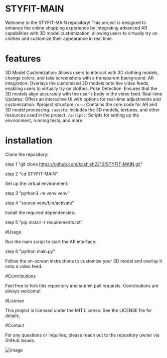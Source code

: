 # STYFIT-MAIN
Welcome to the STYFIT-MAIN repository! This project is designed to enhance the online shopping experience by integrating advanced AR capabilities with 3D model customization, allowing users to virtually try on clothes and customize their appearance in real time.
# features 
3D Model Customization: Allows users to interact with 3D clothing models, change colors, and take screenshots with a transparent background.
AR Integration: Overlays the customized 3D models onto live video feeds, enabling users to virtually try on clothes.
Pose Detection: Ensures that the 3D models align accurately with the user's body in the video feed.
Real-time Updates: Offers an interactive UI with options for real-time adjustments and customization.
#project structure
`/src`: Contains the core code for AR and 3D model processing.
`/assets`: Includes the 3D models, textures, and other resources used in the project.
`/scripts`: Scripts for setting up the environment, running tests, and more
# installation

Clone the repository:

step 1 "git clone https://github.com/kashish2210/STYFIT-MAIN.git"

step 2 "cd STYFIT-MAIN"

Set up the virtual environment:

step 3 "python3 -m venv venv"

step 4 "source venv/bin/activate"

Install the required dependencies:

step 5 "pip install -r requirements.txt"

#Usage

Run the main script to start the AR interface:

step 6 "python main.py"

Follow the on-screen instructions to customize your 3D model and overlay it onto a video feed.

#Contributions

Feel free to fork this repository and submit pull requests. Contributions are always welcome!

#License

This project is licensed under the MIT License. See the LICENSE file for details.

#Contact

For any questions or inquiries, please reach out to the repository owner via GitHub Issues.

![image](https://github.com/user-attachments/assets/06bebf37-677f-44fa-98bf-76945e8df635)




